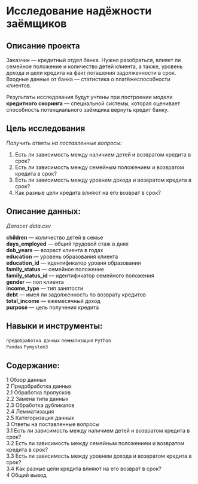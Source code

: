# Исследование надёжности заёмщиков

## Описание проекта

Заказчик — кредитный отдел банка. Нужно разобраться, влияет ли семейное положение и количество детей клиента, а также, уровень дохода и цели кредита на факт погашения задолженности в срок. Входные данные от банка — статистика о платёжеспособности клиентов.

Результаты исследования будут учтены при построении модели **кредитного скоринга** — специальной системы, которая оценивает способность потенциального заёмщика вернуть кредит банку.

## Цель исследования

*Получить ответы на поставленные вопросы:*  

1. Есть ли зависимость между наличием детей и возвратом кредита в срок?
2. Есть ли зависимость между семейным положением и возвратом кредита в срок?
3. Есть ли зависимость между уровнем дохода и возвратом кредита в срок?
4. Как разные цели кредита влияют на его возврат в срок?

## Описание данных:

*Датасет data.csv*

**children** — количество детей в семье  
**days_employed** — общий трудовой стаж в днях  
**dob_years** — возраст клиента в годах  
**education** — уровень образования клиента  
**education_id** — идентификатор уровня образования  
**family_status** — семейное положение  
**family_status_id** — идентификатор семейного положения  
**gender** — пол клиента  
**income_type** — тип занятости  
**debt** — имел ли задолженность по возврату кредитов  
**total_income** — ежемесячный доход  
**purpose** — цель получения кредита

## Навыки и инструменты:

`предобработка данных`
`лемматизация`
`Python`  
`Pandas`
`Pymystem3`  

## Содержание:  

1 Обзор данных  
2 Предобработка данных  
2.1 Обработка пропусков  
2.2 Замена типа данных  
2.3 Обработка дубликатов  
2.4 Лемматизация  
2.5 Категоризация данных  
3 Ответы на поставленные вопросы  
3.1 Есть ли зависимость между наличием детей и возвратом кредита в срок?  
3.2 Есть ли зависимость между семейным положением и возвратом кредита в срок?  
3.3 Есть ли зависимость между уровнем дохода и возвратом кредита в срок?  
3.4 Как разные цели кредита влияют на его возврат в срок?  
4 Общий вывод  
